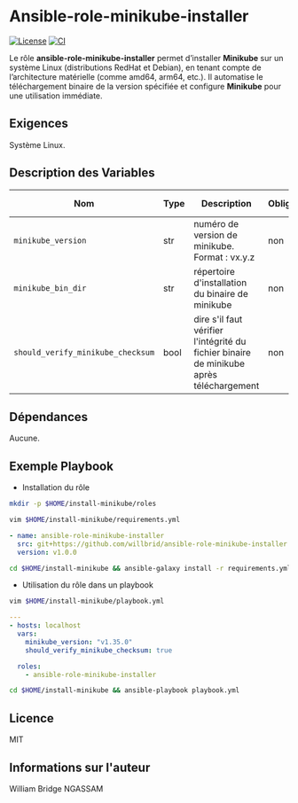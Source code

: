 # Ansible-role-minikube-installer

[![License](https://img.shields.io/badge/license-MIT-blue.svg)](https://github.com/willbrid/ansible-role-minikube-installer/blob/main/LICENSE) [![CI](https://github.com/willbrid/ansible-role-minikube-installer/actions/workflows/ci.yml/badge.svg)](https://github.com/willbrid/ansible-role-minikube-installer/actions/workflows/ci.yml)

Le rôle **ansible-role-minikube-installer** permet d’installer **Minikube** sur un système Linux (distributions RedHat et Debian), en tenant compte de l’architecture matérielle (comme amd64, arm64, etc.). Il automatise le téléchargement binaire de la version spécifiée et configure **Minikube** pour une utilisation immédiate.

## Exigences

Système Linux.

## Description des Variables

|Nom|Type|Description|Obligatoire|Valeur par défaut|
|---|----|-----------|-----------|-----------------|
`minikube_version`|str|numéro de version de minikube. Format : vx.y.z|non|`"v1.35.0"`
`minikube_bin_dir`|str|répertoire d'installation du binaire de minikube|non|`"/usr/local/bin"`
`should_verify_minikube_checksum`|bool|dire s'il faut vérifier l'intégrité du fichier binaire de minikube après téléchargement|non|`true`

## Dépendances

Aucune.

## Exemple Playbook

- Installation du rôle

```bash
mkdir -p $HOME/install-minikube/roles
```

```bash
vim $HOME/install-minikube/requirements.yml
```

```yaml
- name: ansible-role-minikube-installer
  src: git+https://github.com/willbrid/ansible-role-minikube-installer.git
  version: v1.0.0
```

```bash
cd $HOME/install-minikube && ansible-galaxy install -r requirements.yml --roles-path roles
```

- Utilisation du rôle dans un playbook

```bash
vim $HOME/install-minikube/playbook.yml
```

```yaml
---
- hosts: localhost
  vars:
    minikube_version: "v1.35.0"
    should_verify_minikube_checksum: true

  roles:
    - ansible-role-minikube-installer
```

```bash
cd $HOME/install-minikube && ansible-playbook playbook.yml
```

## Licence

MIT

## Informations sur l'auteur

William Bridge NGASSAM
